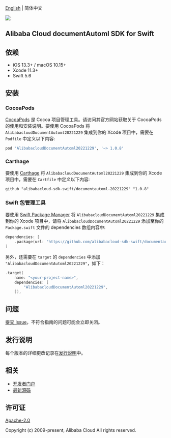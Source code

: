 [English](README.md) | 简体中文

![](https://aliyunsdk-pages.alicdn.com/icons/AlibabaCloud.svg)

## Alibaba Cloud documentAutoml SDK for Swift

## 依赖

- iOS 13.3+ / macOS 10.15+
- Xcode 11.3+
- Swift 5.6

## 安装

### CocoaPods

[CocoaPods](https://cocoapods.org) 是 Cocoa 项目管理工具。请访问其官方网站获取关于 CocoaPods 的使用和安装说明。要使用 CocoaPods 将 `AlibabacloudDocumentAutoml20221229` 集成到你的 Xcode 项目中，需要在 `Podfile` 中定义以下内容:

```ruby
pod 'AlibabacloudDocumentAutoml20221229', '~> 1.0.8'
```

### Carthage

要使用 [Carthage](https://github.com/Carthage/Carthage) 将 `AlibabacloudDocumentAutoml20221229` 集成到你的 Xcode 项目中，需要在 `Cartfile` 中定义以下内容:

```ogdl
github "alibabacloud-sdk-swift/documentautoml-20221229" "1.0.8"
```

### Swift 包管理工具

要使用 [Swift Package Manager](https://swift.org/package-manager/) 将 `AlibabacloudDocumentAutoml20221229` 集成到你的 Xcode 项目中，请将 `AlibabacloudDocumentAutoml20221229` 添加至你的 `Package.swift` 文件的 dependencies 数组内容中:

```swift
dependencies: [
    .package(url: "https://github.com/alibabacloud-sdk-swift/documentautoml-20221229.git", from: "1.0.8")
]
```

另外，还需要在 `target` 的 `dependencies` 中添加 `"AlibabacloudDocumentAutoml20221229"`，如下：

```swift
.target(
    name: "<your-project-name>",
    dependencies: [
        "AlibabacloudDocumentAutoml20221229",
    ]),
```

## 问题

[提交 Issue](https://github.com/alibabacloud-sdk-swift/documentautoml-20221229/issues/new)，不符合指南的问题可能会立即关闭。

## 发行说明

每个版本的详细更改记录在[发行说明](./ChangeLog.txt)中。

## 相关

* [开发者门户](https://next.api.aliyun.com/home)
* [最新源码](https://github.com/alibabacloud-sdk-swift/documentautoml-20221229)

## 许可证

[Apache-2.0](http://www.apache.org/licenses/LICENSE-2.0)

Copyright (c) 2009-present, Alibaba Cloud All rights reserved.
